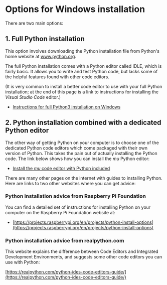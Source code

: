 # Options for Windows installation

There are two main options:

## 1. Full Python installation

 This option involves downloading the Python installation file from Python's home website at www.python.org.

 The full Python installation comes with a Python editor called IDLE, which is fairly basic. It allows you to write and test Python code, but lacks some of the helpful features found with other code editors.

 (It is very common to install a better code editor to use with your full Python installation; at the end of this page is a link to instructions for installing the *Visual Studio Code* editor.)

* [Instructions for full Python3 installation on Windows](Windows-full-installation/README.md)

## 2. Python installation combined with a dedicated Python editor

The other way of getting Python on your computer is to choose one of the dedicated Python code editors which come packaged with their own version of Python. This takes the pain out of actually installing the Python code. The link below shows how you can install the *mu* Python editor:

* [Install the *mu* code editor with Python included](Windows-mu-installation/README.md)

There are many other pages on the internet with guides to installing Python. Here are links to two other websites where you can get advice:

### Python installation advice from Raspberry Pi Foundation

You can find a detailed set of instructions for installing Python on your computer on the Raspberry Pi Foundation website at:

* [https://projects.raspberrypi.org/en/projects/python-install-options](https://projects.raspberrypi.org/en/projects/python-install-options)

### Python installation advice from realpython.com

This website explains the difference between Code Editors and Integrated Development Environments, and suggests some other code editors you can use with Python:

[https://realpython.com/python-ides-code-editors-guide/](https://realpython.com/python-ides-code-editors-guide/)
